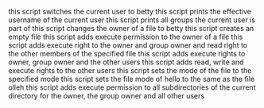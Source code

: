 this script switches the current user to betty
this script prints the effective username of the current user
this script prints all groups the current user is part of
this script changes the owner of a file to betty
this script creates an empty file
this script adds execute permission to the owner of a file
this script adds execute right to the owner and group owner and read right to the other members of the specified file
this script adds execute rights to owner, group owner and the other users
this script adds read, write and execute rights to the other users
this script sets the mode of the file to the specified mode
this script sets the file mode of hello to the same as the file olleh
this script adds execute permission to all subdirectories of the current directory for the owner, the group owner and all other users
